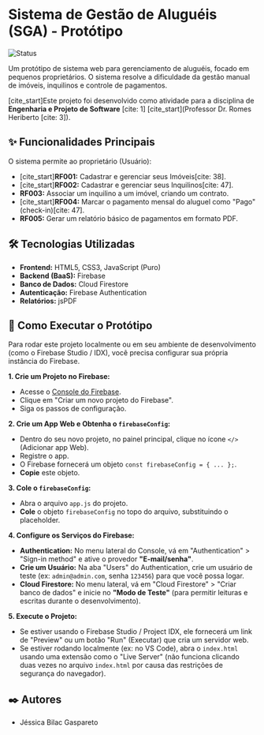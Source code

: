# Sistema de Gestão de Aluguéis (SGA) - Protótipo

![Status](https://img.shields.io/badge/Status-Prot%C3%B3tipo-yellow)

Um protótipo de sistema web para gerenciamento de aluguéis, focado em pequenos proprietários. O sistema resolve a dificuldade da gestão manual de imóveis, inquilinos e controle de pagamentos.

[cite_start]Este projeto foi desenvolvido como atividade para a disciplina de **Engenharia e Projeto de Software** [cite: 1] [cite_start](Professor Dr. Romes Heriberto [cite: 3]).

## ✨ Funcionalidades Principais

O sistema permite ao proprietário (Usuário):

* [cite_start]**RF001:** Cadastrar e gerenciar seus Imóveis[cite: 38].
* [cite_start]**RF002:** Cadastrar e gerenciar seus Inquilinos[cite: 47].
* **RF003:** Associar um inquilino a um imóvel, criando um contrato.
* [cite_start]**RF004:** Marcar o pagamento mensal do aluguel como "Pago" (check-in)[cite: 47].
* **RF005:** Gerar um relatório básico de pagamentos em formato PDF.

## 🛠️ Tecnologias Utilizadas

* **Frontend:** HTML5, CSS3, JavaScript (Puro)
* **Backend (BaaS):** Firebase
* **Banco de Dados:** Cloud Firestore
* **Autenticação:** Firebase Authentication
* **Relatórios:** jsPDF

## 🚀 Como Executar o Protótipo

Para rodar este projeto localmente ou em seu ambiente de desenvolvimento (como o Firebase Studio / IDX), você precisa configurar sua própria instância do Firebase.

**1. Crie um Projeto no Firebase:**
* Acesse o [Console do Firebase](https://console.firebase.google.com/).
* Clique em "Criar um novo projeto do Firebase".
* Siga os passos de configuração.

**2. Crie um App Web e Obtenha o `firebaseConfig`:**
* Dentro do seu novo projeto, no painel principal, clique no ícone `</>` (Adicionar app Web).
* Registre o app.
* O Firebase fornecerá um objeto `const firebaseConfig = { ... };`.
* **Copie** este objeto.

**3. Cole o `firebaseConfig`:**
* Abra o arquivo `app.js` do projeto.
* **Cole** o objeto `firebaseConfig` no topo do arquivo, substituindo o placeholder.

**4. Configure os Serviços do Firebase:**
* **Authentication:** No menu lateral do Console, vá em "Authentication" > "Sign-in method" e ative o provedor **"E-mail/senha"**.
* **Crie um Usuário:** Na aba "Users" do Authentication, crie um usuário de teste (ex: `admin@admin.com`, senha `123456`) para que você possa logar.
* **Cloud Firestore:** No menu lateral, vá em "Cloud Firestore" > "Criar banco de dados" e inicie no **"Modo de Teste"** (para permitir leituras e escritas durante o desenvolvimento).

**5. Execute o Projeto:**
* Se estiver usando o Firebase Studio / Project IDX, ele fornecerá um link de "Preview" ou um botão "Run" (Executar) que cria um servidor web.
* Se estiver rodando localmente (ex: no VS Code), abra o `index.html` usando uma extensão como o "Live Server" (não funciona clicando duas vezes no arquivo `index.html` por causa das restrições de segurança do navegador).

## ✒️ Autores

* Jéssica Bilac Gaspareto
  
